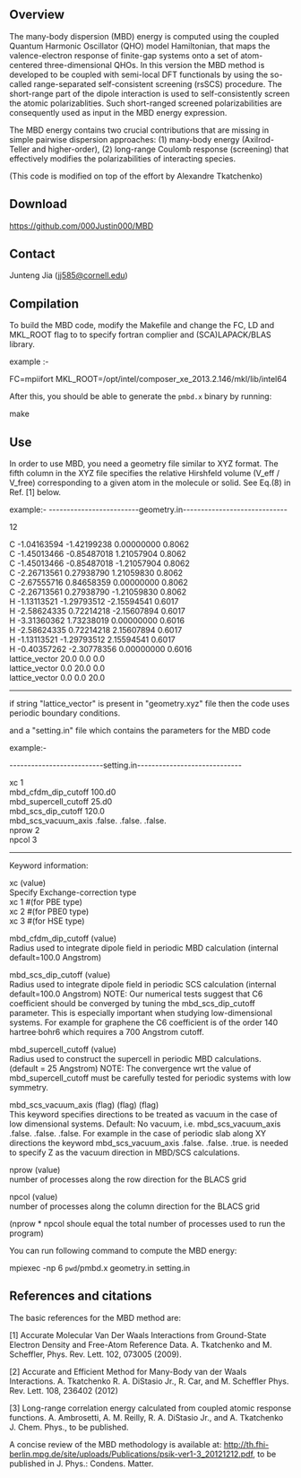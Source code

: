Overview
-----------------------------------------------------------
The many-body dispersion (MBD) energy is computed using the coupled 
Quantum Harmonic Oscillator (QHO) model Hamiltonian, that maps the 
valence-electron response of finite-gap systems onto a set of atom-centered 
three-dimensional QHOs. In this version the MBD method is developed to
be coupled with semi-local DFT functionals by using the so-called
range-separated self-consistent screening (rsSCS) procedure. 
The short-range part of the dipole interaction is used to self-consistently 
screen the atomic polarizablities. Such short-ranged screened polarizabilities 
are consequently used as input in the MBD energy expression.

The MBD energy contains two crucial contributions that are missing in 
simple pairwise dispersion approaches: 
(1) many-body energy (Axilrod-Teller and higher-order),
(2) long-range Coulomb response (screening) that effectively 
modifies the polarizabilities of interacting species.

(This code is modified on top of the effort by Alexandre Tkatchenko)

Download
-----------------------------------------------------------
https://github.com/000Justin000/MBD

Contact
-----------------------------------------------------------
Junteng Jia (jj585@cornell.edu)


Compilation
-----------------------------------------------------------

To build the MBD code, modify the Makefile and change the FC,
LD and MKL_ROOT flag to to specify fortran complier and 
(SCA)LAPACK/BLAS library. 

example :- 

FC=mpiifort
MKL_ROOT=/opt/intel/composer_xe_2013.2.146/mkl/lib/intel64

After this, you should be able to generate the `pmbd.x` 
binary by running:

make


Use
-----------------------------------------------------------

In order to use MBD, you need a geometry file similar to XYZ format.
The fifth column in the XYZ file specifies the relative Hirshfeld
volume (V_eff / V_free) corresponding to a given atom in the molecule
or solid. See Eq.(8) in Ref. [1] below.


example:-
-------------------------geometry.in-----------------------------  
  
12  
  
C -1.04163594 -1.42199238  0.00000000 0.8062  
C -1.45013466 -0.85487018  1.21057904 0.8062  
C -1.45013466 -0.85487018 -1.21057904 0.8062  
C -2.26713561  0.27938790  1.21059830 0.8062  
C -2.67555716  0.84658359  0.00000000 0.8062  
C -2.26713561  0.27938790 -1.21059830 0.8062  
H -1.13113521 -1.29793512 -2.15594541 0.6017  
H -2.58624335  0.72214218 -2.15607894 0.6017  
H -3.31360362  1.73238019  0.00000000 0.6016  
H -2.58624335  0.72214218  2.15607894 0.6017  
H -1.13113521 -1.29793512  2.15594541 0.6017  
H -0.40357262 -2.30778356  0.00000000 0.6016  
lattice_vector   20.0       0.0      0.0  
lattice_vector    0.0      20.0      0.0  
lattice_vector    0.0       0.0     20.0  

-----------------------------------------------------------------
if string "lattice_vector" is present in "geometry.xyz" file then
the code uses periodic boundary conditions.


and a "setting.in" file which contains the parameters for the MBD code

example:-

--------------------------setting.in-----------------------------

xc                    1  
mbd_cfdm_dip_cutoff   100.d0  
mbd_supercell_cutoff  25.d0  
mbd_scs_dip_cutoff    120.0  
mbd_scs_vacuum_axis   .false. .false. .false.  
nprow                 2  
npcol                 3  

-----------------------------------------------------------------
Keyword information:

xc (value)  
Specify Exchange-correction type  
xc   1   #(for PBE type)  
xc   2   #(for PBE0 type)  
xc   3   #(for HSE type)  

mbd_cfdm_dip_cutoff (value)  
Radius used to integrate dipole field in periodic MBD calculation (internal default=100.0 Angstrom)

mbd_scs_dip_cutoff (value)  
Radius used to integrate dipole field in periodic SCS calculation (internal default=100.0 Angstrom)
NOTE: Our numerical tests suggest that C6 coefficient should be converged by tuning the mbd_scs_dip_cutoff parameter.
This is especially important when studying low-dimensional systems. For example for graphene the C6 coefficient
is of the order 140 hartree·bohr6 which requires a 700 Angstrom cutoff.

mbd_supercell_cutoff (value)  
Radius used to construct the supercell in periodic MBD calculations. 
(default = 25 Angstrom) NOTE: The convergence wrt the value of
mbd_supercell_cutoff must be carefully tested for periodic systems with low
symmetry.

mbd_scs_vacuum_axis (flag) (flag) (flag)  
This keyword specifies directions to be treated as vacuum in the case of low dimensional systems.
Default: No vacuum, i.e. mbd_scs_vacuum_axis .false. .false. .false.
For example in the case of periodic slab along XY directions the keyword
mbd_scs_vacuum_axis .false. .false. .true. is needed to specify Z as
the vacuum direction in MBD/SCS calculations.

nprow (value)  
number of processes along the row direction for the BLACS grid

npcol (value)  
number of processes along the column direction for the BLACS grid

(nprow * npcol shoule equal the total number of processes used to run the program)

You can run following command to compute the MBD energy: 

mpiexec -np 6 `pwd`/pmbd.x geometry.in setting.in


References and citations
-----------------------------------------------------------

The basic references for the MBD method are:

[1] Accurate Molecular Van Der Waals Interactions from Ground-State Electron Density and Free-Atom Reference Data.
    A. Tkatchenko and M. Scheffler,
    Phys. Rev. Lett. 102, 073005 (2009).

[2] Accurate and Efficient Method for Many-Body van der Waals Interactions.
   A. Tkatchenko R. A. DiStasio Jr., R. Car, and M. Scheffler
   Phys. Rev. Lett. 108, 236402 (2012)

[3] Long-range correlation energy calculated from coupled atomic response functions.
   A. Ambrosetti, A. M. Reilly, R. A. DiStasio Jr., and A. Tkatchenko
   J. Chem. Phys., to be published. 

A concise review of the MBD methodology is available at:
http://th.fhi-berlin.mpg.de/site/uploads/Publications/psik-ver1-3_20121212.pdf,
to be published in J. Phys.: Condens. Matter.
